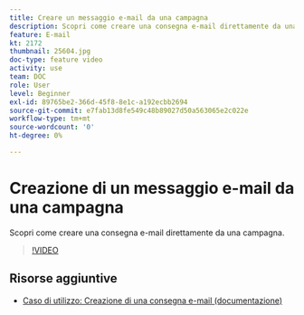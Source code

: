 ```yaml
---
title: Creare un messaggio e-mail da una campagna
description: Scopri come creare una consegna e-mail direttamente da una campagna.
feature: E-mail
kt: 2172
thumbnail: 25604.jpg
doc-type: feature video
activity: use
team: DOC
role: User
level: Beginner
exl-id: 89765be2-366d-45f8-8e1c-a192ecbb2694
source-git-commit: e7fab13d8fe549c48b89027d50a563065e2c022e
workflow-type: tm+mt
source-wordcount: '0'
ht-degree: 0%

---
```


# Creazione di un messaggio e-mail da una campagna

Scopri come creare una consegna e-mail direttamente da una campagna.

>[!VIDEO](https://video.tv.adobe.com/v/25604?quality=12)

## Risorse aggiuntive

* [Caso di utilizzo: Creazione di una consegna e-mail (documentazione)](https://experienceleague.adobe.com/docs/campaign-classic/using/designing-content/editing-html-content/use-case--creating-an-email-delivery.html)
